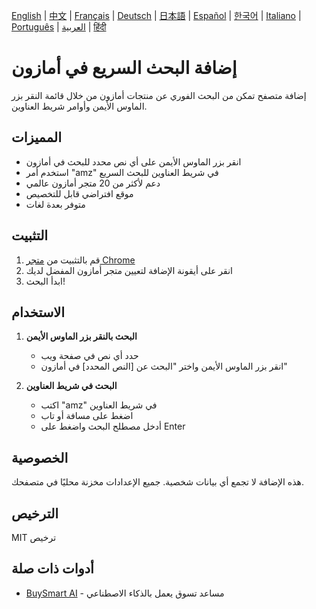[English](../README.md) | [中文](README_zh.md) | [Français](README_fr.md) | [Deutsch](README_de.md) | [日本語](README_ja.md) | [Español](README_es.md) | [한국어](README_ko.md) | [Italiano](README_it.md) | [Português](README_pt.md) | [العربية](README_ar.md) | [हिंदी](README_hi.md)

# إضافة البحث السريع في أمازون

إضافة متصفح تمكن من البحث الفوري عن منتجات أمازون من خلال قائمة النقر بزر الماوس الأيمن وأوامر شريط العناوين.

## المميزات

- انقر بزر الماوس الأيمن على أي نص محدد للبحث في أمازون
- استخدم أمر "amz" في شريط العناوين للبحث السريع
- دعم لأكثر من 20 متجر أمازون عالمي
- موقع افتراضي قابل للتخصيص
- متوفر بعدة لغات

## التثبيت

1. قم بالتثبيت من [متجر Chrome](https://chromewebstore.google.com/detail/amazon-quick-search-right/cjfihmfkemfbaeiihbeefmapfahgjodi)
2. انقر على أيقونة الإضافة لتعيين متجر أمازون المفضل لديك
3. ابدأ البحث!

## الاستخدام

1. **البحث بالنقر بزر الماوس الأيمن**
   - حدد أي نص في صفحة ويب
   - انقر بزر الماوس الأيمن واختر "البحث عن [النص المحدد] في أمازون"

2. **البحث في شريط العناوين**
   - اكتب "amz" في شريط العناوين
   - اضغط على مسافة أو تاب
   - أدخل مصطلح البحث واضغط على Enter

## الخصوصية

هذه الإضافة لا تجمع أي بيانات شخصية. جميع الإعدادات مخزنة محليًا في متصفحك.

## الترخيص

MIT ترخيص

## أدوات ذات صلة

- [BuySmart AI](https://www.buysmart.ai/chat) - مساعد تسوق يعمل بالذكاء الاصطناعي